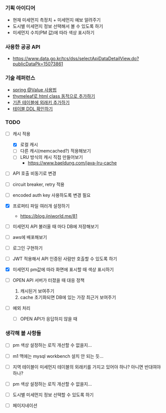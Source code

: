 ### 기획 아이디어
- 현재 미세먼지 측정치 + 미세먼지 예보 알려주기
- 도시별 미세먼지 정보 선택해서 볼 수 있도록 하기
- 미세먼지 수치(PM 값)에 따라 색상 표시하기

### 사용한 공공 API
- https://www.data.go.kr/tcs/dss/selectApiDataDetailView.do?publicDataPk=15073861

### 기술 레퍼런스
- [spring @Value 사용법](https://www.baeldung.com/spring-value-annotation)
- [thymeleaf로 html class 동적으로 추가하기 ](https://m.blog.naver.com/PostView.naver?isHttpsRedirect=true&blogId=writer0713&logNo=221465984855)
- [기존 테이블에 외래키 추가하기](https://hoho325.tistory.com/62)
- [테이블 DDL 확인하기](https://stackoverflow.com/questions/201621/how-do-i-see-all-foreign-keys-to-a-table-or-column)

### TODO
- [ ] 캐시 적용
  - [x] 로컬 캐시
  - [ ] 다른 캐시(memcached?) 적용해보기
  - [ ] LRU 방식의 캐시 직접 만들어보기
    - https://www.baeldung.com/java-lru-cache
- [ ] API 호출 비동기로 변경
- [ ] circuit breaker, retry 적용
- [ ] encoded auth key 사용하도록 변경 필요
- [x] 프로퍼티 파일 여러개 설정하기
  - https://blog.jiniworld.me/81

- [ ] 미세먼지 API 불러올 때 마다 DB에 저장해보기
- [ ] aws에 배포해보기
- [ ] 로그인 구현하기
- [ ] JWT 적용해서 API 인증된 사람만 호출할 수 있도록 하기
- [x] 미세먼지 pm값에 따라 화면에 표시할 때 색상 표시하기
- [ ] OPEN API 서버가 터졌을 때 대응 정책
  1. 캐시된거 보여주기
  2. cache 초기화되면 DB에 있는 가장 최근거 보여주기

- [ ] 예외 처리
  - [ ] OPEN API가 응답하지 않을 때

### 생각해 볼 사항들
- [ ] pm 색상 설정하는 로직 개선할 수 없을지...
- [ ] m1 맥에는 mysql workbench 설치 안 되는 듯...
- [ ] 지역 테이블이 미세먼지 테이블의 외래키를 가지고 있어야 하나? 아니면 반대여야 하나?

- [ ] pm 색상 설정하는 로직 개선할 수 없을지...

- [ ] 도시별 미세먼지 정보 선택할 수 있도록 하기
- [ ] 페이지네이션
